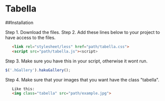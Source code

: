 # Tabella

##Installation

Step 1. Download the files.
Step 2. Add these lines below to your project to have access to the files.
```html
   <link rel="stylesheet/less" href="path/tabella.css">
   <script src="path/tabella.js"><script> 
```
Step 3. Make sure you have this in your script, otherwise it wont run.
```javascript
$('.hGallery').hakuGallery();
```
Step 4. Make sure that your images that you want have the class "tabella".
```html
   Like this: 
   <img class="tabella" src="path/example.jpg"> 
```
